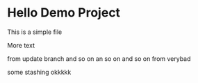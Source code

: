 # Hello Demo Project

This is a simple file

More text



from update branch and so on
an so on and so on from verybad



some stashing
okkkkk
